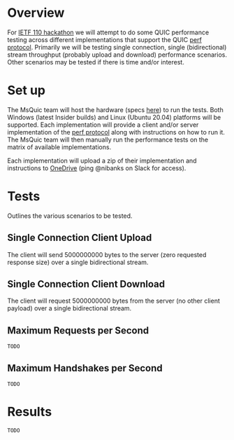 # Overview

For [IETF 110 hackathon](https://trac.ietf.org/trac/ietf/meeting/wiki/110hackathon) we will attempt to do some QUIC performance testing across different implementations that support the QUIC [perf protocol](https://tools.ietf.org/html/draft-banks-quic-performance). Primarily we will be testing single connection, single (bidirectional) stream throughput (probably upload and download) performance scenarios. Other scenarios may be tested if there is time and/or interest.

# Set up

The MsQuic team will host the hardware (specs [here](https://github.com/microsoft/msquic/wiki/Performance#hardware-specs)) to run the tests. Both Windows (latest Insider builds) and Linux (Ubuntu 20.04) platforms will be supported. Each implementation will provide a client and/or server implementation of the [perf protocol](https://tools.ietf.org/html/draft-banks-quic-performance) along with instructions on how to run it. The MsQuic team will then manually run the performance tests on the matrix of available implementations.

Each implementation will upload a zip of their implementation and instructions to [OneDrive](https://microsoft-my.sharepoint.com/:f:/p/nibanks/EqNcJbKqorhMsrfTo0pNw-MBlo6UrUN-Big6HlR7KvI1Cw?e=eBVkjy) (ping @nibanks on Slack for access).

# Tests

Outlines the various scenarios to be tested.

## Single Connection Client Upload

The client will send 5000000000 bytes to the server (zero requested response size) over a single bidirectional stream.

## Single Connection Client Download

The client will request 5000000000 bytes from the server (no other client payload) over a single bidirectional stream.

## Maximum Requests per Second

`TODO`

## Maximum Handshakes per Second

`TODO`

# Results

`TODO`